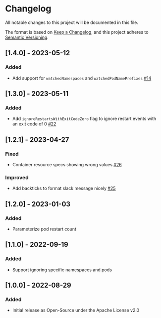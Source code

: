 # Changelog
All notable changes to this project will be documented in this file.

The format is based on [Keep a Changelog](https://keepachangelog.com/en/1.0.0/),
and this project adheres to [Semantic Versioning](https://semver.org/spec/v2.0.0.html).


## [1.4.0] - 2023-05-12
### Added
- Add support for `watchedNamespaces` and `watchedPodNamePrefixes` [#14](https://github.com/airwallex/k8s-pod-restart-info-collector/issues/14)

## [1.3.0] - 2023-05-11
### Added
- Add `ignoreRestartsWithExitCodeZero` flag to ignore restart events with an exit code of 0 [#22](https://github.com/airwallex/k8s-pod-restart-info-collector/issues/22)

## [1.2.1] - 2023-04-27
### Fixed
- Container resource specs showing wrong values [#26](https://github.com/airwallex/k8s-pod-restart-info-collector/issues/26)

### Improved
- Add backticks to format slack message nicely [#25](https://github.com/airwallex/k8s-pod-restart-info-collector/issues/25)

## [1.2.0] - 2023-01-03
### Added
- Parameterize pod restart count

## [1.1.0] - 2022-09-19
### Added
- Support ignoring specific namespaces and pods 

## [1.0.0] - 2022-08-29
### Added
- Initial release as Open-Source under the Apache License v2.0